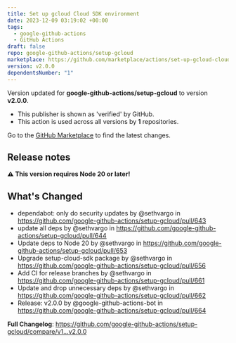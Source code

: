 ```yaml
---
title: Set up gcloud Cloud SDK environment
date: 2023-12-09 03:19:02 +00:00
tags:
  - google-github-actions
  - GitHub Actions
draft: false
repo: google-github-actions/setup-gcloud
marketplace: https://github.com/marketplace/actions/set-up-gcloud-cloud-sdk-environment
version: v2.0.0
dependentsNumber: "1"
---
```



Version updated for **google-github-actions/setup-gcloud** to version **v2.0.0**.
- This publisher is shown as 'verified' by GitHub.
- This action is used across all versions by **1** repositories.

Go to the [GitHub Marketplace](https://github.com/marketplace/actions/set-up-gcloud-cloud-sdk-environment) to find the latest changes.

## Release notes

**:warning: This version requires Node 20 or later!**

## What's Changed
* dependabot: only do security updates by @sethvargo in https://github.com/google-github-actions/setup-gcloud/pull/643
* update all deps by @sethvargo in https://github.com/google-github-actions/setup-gcloud/pull/644
* Update deps to Node 20 by @sethvargo in https://github.com/google-github-actions/setup-gcloud/pull/653
* Upgrade setup-cloud-sdk package by @sethvargo in https://github.com/google-github-actions/setup-gcloud/pull/656
* Add CI for release branches by @sethvargo in https://github.com/google-github-actions/setup-gcloud/pull/661
* Update and drop unnecessary deps by @sethvargo in https://github.com/google-github-actions/setup-gcloud/pull/662
* Release: v2.0.0 by @google-github-actions-bot in https://github.com/google-github-actions/setup-gcloud/pull/664


**Full Changelog**: https://github.com/google-github-actions/setup-gcloud/compare/v1...v2.0.0
